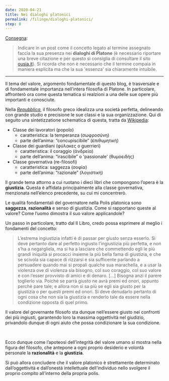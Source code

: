 ```yaml
---
date: 2020-04-21
title: Nei dialoghi platonici
permalink: /filinge/dialoghi-platonici/
step: 8
---
```

[Consegna](https://filinge.blogspot.com/2020/04/step-08.html):

> Indicare in un post come il concetto legato al termine assegnato faccia la sua presenza nei **dialoghi di Platone** (è necessario riportare una breve citazione e per questo si consiglia di consultare il sito [ousia.it](http://www.ousia.it/)). Si ricorda che non è necessario che il termine compaia in maniera esplicita ma che la sua 'essenza' sia chiaramente intuibile. 

---

Il tema del valore, argomento fondamentale di questo blog, è trasversale e di fondamentale importanza nell’intera filosofia di Platone. In particolare, affronterò ora come questa tematica si realzioni a una delle sue opere più importanti e conosciute.

Nella <cite>[Repubblica](http://www.treccani.it/enciclopedia/repubblica_%28Dizionario-di-filosofia%29/ 'Repubblica sul dizionario filosofico Treccani')</cite>, il filosofo greco idealizza una società perfetta, delineando con grande studio e precisione le sue classi e la sua organizzazione. Qui di seguito una sintetizzatione schematica di questa, tratta da [Wikipedia](https://it.wikipedia.org/wiki/La_Repubblica_(dialogo)#Lo_sviluppo_della_polis '“La Repubblica” su Wikipedia'):

- Classe dei lavoratori (popolo)
	- caratteristica: la temperanza (σωφροσύνη)
	- parte dell’anima: “concupiscibile” (ἐπιθυμητική)
- Classe dei guardiani (φύλακες o guerrieri)
	- caratteristica: il coraggio (ἀνδρεία)
	- parte dell’anima: “irascibile” o 'passionale' (θυμοειδής)
- Classe governativa (re-filosofi)
	- caratteristica: saggezza (σοφία)
	- parte dell’anima: “razionale” (λογιστική)

Il grande tema attorno a cui ruotano i dieci libri che compongono l’opera è la  **giustizia**. Questa è affidata principalmente alla classe governativa, menzionata nell’elenco precedente, su cui mi concentrerò.

Le qualità fondamentali del governatore nella Polis platonica sono **saggezza**, **razionalità** e senso di giustizia. Come si rapportano queste al valore? Come l’uomo dimostra il suo valore applicandole?

Un passo in particolare, tratto dal II Libro, credo possa esprimere al meglio i fondamenti del concetto:

> L’estrema ingiustizia infatti è di passar per giusto senza esserlo. Si deve pertanto dare al perfetto ingiusto l’ingiustizia più perfetta, e non s’ha a negargliela, ma si ha a lasciare che commettendo egli le più grandi iniquità si procacci insieme la più bella fama di giustizia, e che se scivola sia capace di rizzarsi e sia sufficente parlando a persuadere quando mai si propali qualche sua marachella, e a usar la violenza ove di violenza sia bisogno, col suo coraggio, col suo valore e con l’esser provvisto di amici e di denaro. […] Bisogna anzi il parere toglierlo via. Poiché se parrà giusto ne avrà premi ed onori, appunto perchè pare tale; e allora non si sa più se egli sia giusto per la giustizia o per questi premi ed onori. Si deve denudarlo pertanto di ogni cosa che non sia la giustizia e renderlo tale da essere nella condizione opposta di quel primo.

Il valore del governante filosofo sta dunque nell’essere giusto nei confronti dei più ingiusti, garantendo loro la massima oggettività nel giudizio, privandolo dunque di ogni aiuto che possa condizionare la sua condizione.

<br>

Ecco dunque come l’apoteosi dell’integrità del valore umano si mostra nella figura del filosofo, che antepone a ogni proprio desiderio e volontà personale la **razionalità** e la **giustizia**.

Si può allora concludere che il valore platonico è strettamente determinato dall’oggettività e dall’onestà intellettuale dell’individuo nello svolgere il proprio compito all’interno della propria polis.
